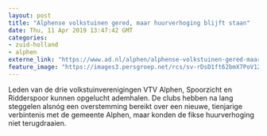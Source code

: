 ```yaml
---
layout: post
title: "Alphense volkstuinen gered, maar huurverhoging blijft staan"
date: Thu, 11 Apr 2019 13:47:42 GMT
categories: 
- zuid-holland 
- alphen 
externe_link: "https://www.ad.nl/alphen/alphense-volkstuinen-gered-maar-huurverhoging-blijft-staan~a436918c/"
feature_image: "https://images3.persgroep.net/rcs/sv-rDsD1ft62bmX7PoV12Io2VLw/diocontent/135648205/_fitwidth/400/?appId=21791a8992982cd8da851550a453bd7f&quality=0.7"
---
```


Leden van de drie volkstuinverenigingen VTV Alphen, Spoorzicht en Ridderspoor kunnen opgelucht ademhalen. De clubs hebben na lang steggelen alsnóg een overstemming bereikt over een nieuwe, tienjarige verbintenis met de gemeente Alphen, maar konden de fikse huurverhoging niet terugdraaien.
